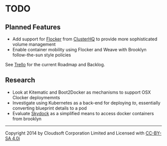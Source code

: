 TODO
====

## Planned Features

- Add support for [Flocker](https://github.com/ClusterHQ/flocker/) from [ClusterHQ](https://clusterhq.com/) to provide
  more sophisticated volume management
- Enable container mobility using Flocker and Weave with Brooklyn follow-the-sun style policies

See [Trello](https://trello.com/b/lhS7ltyi/clocker) for the current Roadmap and Backlog.

## Research

- Look at Kitematic and Boot2Docker as mechanisms to support OSX Clocker deploymemnts
- Investigate using Kubernetes as a back-end for deploying _to_, essentially converting blueprint details to a pod
- Evaluate [Skydock](https://github.com/crosbymichael/skydock) as a simplified means to access docker containers from brooklyn

----

Copyright 2014 by Cloudsoft Corporation Limited and Licensed with [CC-BY-SA 4.0i](http://creativecommons.org/licenses/by-sa/4.0/)
